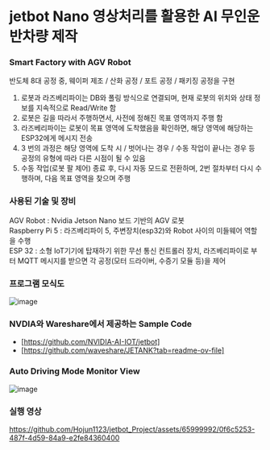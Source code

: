 # jetbot Nano 영상처리를 활용한 AI 무인운반차량 제작

### Smart Factory with AGV Robot
반도체 8대 공정 중, 웨이퍼 제조 / 산화 공정 / 포트 공정 / 패키징 공정을 구현 <br/>

1. 로봇과 라즈베리파이는 DB와 폴링 방식으로 연결되며, 현재 로봇의 위치와 상태 정보를 지속적으로 Read/Write 함 <br/>
2. 로봇은 길을 따라서 주행하면서, 사전에 정해진 목표 영역까지 주행 함<br/>
3. 라즈베리파이는 로봇이 목표 영역에 도착했음을 확인하면, 해당 영역에 해당하는 ESP32에게 메시지 전송
4. 3 번의 과정은 해당 영역에 도착 시 / 벗어나는 경우 / 수동 작업이 끝나는 경우 등 공정의 유형에 따라 다른 시점이 될 수 있음
5. 수동 작업(로봇 팔 제어) 종료 후, 다시 자동 모드로 전환하며, 2번 절차부터 다시 수행하며, 다음 목표 영역을 찾으며 주행

### 사용된 기술 및 장비
AGV Robot : Nvidia Jetson Nano 보드 기반의 AGV 로봇<br/>
Raspberry Pi 5 : 라즈베리파이 5, 주변장치(esp32)와 Robot 사이의 미들웨어 역할을 수행<br/>
ESP 32 : 소형 IoT기기에 탑재하기 위한 무선 통신 컨트롤러 장치, 라즈베리파이로 부터 MQTT 메시지를 받으면 각 공정(모터 드라이버, 수증기 모듈 등)을 제어<br/>

### 프로그램 모식도
![image](https://github.com/Hojun1123/jetbot_Project/assets/65999992/950410a4-728e-48d3-a4fd-b8cf1de4c15a)


### NVDIA와 Wareshare에서 제공하는 Sample Code
- [https://github.com/NVIDIA-AI-IOT/jetbot] <br/>
- [https://github.com/waveshare/JETANK?tab=readme-ov-file]


### Auto Driving Mode Monitor View
![image](https://github.com/Hojun1123/jetbot_Project/assets/65999992/5e7e8628-098d-40b3-9d85-247ca9b0304b)

### 실행 영상
https://github.com/Hojun1123/jetbot_Project/assets/65999992/0f6c5253-487f-4d59-84a9-e2fe84360400




